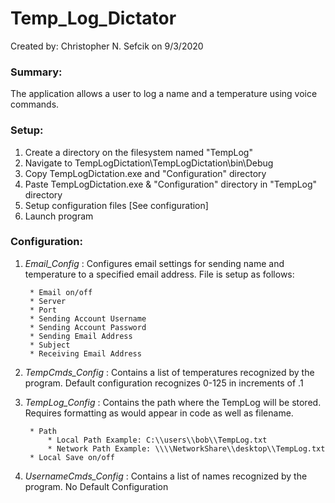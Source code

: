 # Temp_Log_Dictator

Created by: Christopher N. Sefcik on 9/3/2020

### Summary:
The application allows a user to log a name and a temperature using voice commands. 

### Setup:
1) Create a directory on the filesystem named "TempLog"
2) Navigate to TempLogDictation\TempLogDictation\bin\Debug
3) Copy TempLogDictation.exe and "Configuration" directory
4) Paste TempLogDictation.exe & "Configuration" directory in "TempLog" directory
5) Setup configuration files [See configuration]
6) Launch program

### Configuration:
1) *Email_Config* : Configures email settings for sending name and temperature to a specified email address. File is setup as follows:
		
		* Email on/off
		* Server
		* Port
		* Sending Account Username
		* Sending Account Password
		* Sending Email Address
		* Subject
		* Receiving Email Address
		
2) *TempCmds_Config* : Contains a list of temperatures recognized by the program. Default configuration recognizes 0-125 in increments of .1

3) *TempLog_Config* : Contains the path where the TempLog will be stored. Requires formatting as would appear in code as well as filename.

		* Path
			* Local Path Example: C:\\users\\bob\\TempLog.txt 
			* Network Path Example: \\\\NetworkShare\\desktop\\TempLog.txt
		* Local Save on/off

4) *UsernameCmds_Config* : Contains a list of names recognized by the program. No Default Configuration
